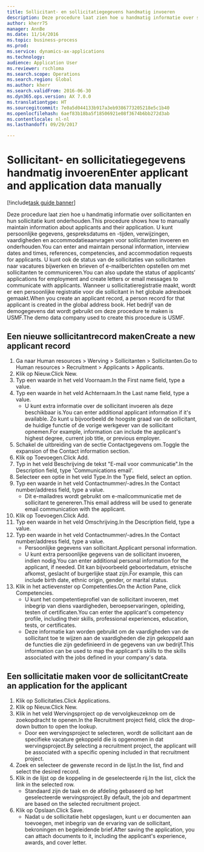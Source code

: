 ```yaml
--- 
title: Sollicitant- en sollicitatiegegevens handmatig invoeren
description: Deze procedure laat zien hoe u handmatig informatie over sollicitanten en hun sollicitatie kunt onderhouden.
author: kherr75
manager: AnnBe
ms.date: 11/14/2016
ms.topic: business-process
ms.prod: 
ms.service: dynamics-ax-applications
ms.technology: 
audience: Application User
ms.reviewer: rschloma
ms.search.scope: Operations
ms.search.region: Global
ms.author: kherr
ms.search.validFrom: 2016-06-30
ms.dyn365.ops.version: AX 7.0.0
ms.translationtype: HT
ms.sourcegitcommit: 7e0a5d044133b917a3eb9386773205218e5c1b40
ms.openlocfilehash: 6aef83b18ba5f18506921e08f3674b6bb272d3ab
ms.contentlocale: nl-nl
ms.lasthandoff: 09/29/2017

---
```

# <a name="enter-applicant-and-application-data-manually"></a><span data-ttu-id="689a9-103">Sollicitant- en sollicitatiegegevens handmatig invoeren</span><span class="sxs-lookup"><span data-stu-id="689a9-103">Enter applicant and application data manually</span></span>

[!include[task guide banner](../../includes/task-guide-banner.md)]

<span data-ttu-id="689a9-104">Deze procedure laat zien hoe u handmatig informatie over sollicitanten en hun sollicitatie kunt onderhouden.</span><span class="sxs-lookup"><span data-stu-id="689a9-104">This procedure shows how to manually maintain information about applicants and their application.</span></span>   <span data-ttu-id="689a9-105">U kunt persoonlijke gegevens, gespreksdatums en -tijden, verwijzingen, vaardigheden en accommodatieaanvragen voor sollicitanten invoeren en onderhouden.</span><span class="sxs-lookup"><span data-stu-id="689a9-105">You can enter and maintain personal information, interview dates and times, references, competencies, and accommodation requests for applicants.</span></span> <span data-ttu-id="689a9-106">U kunt ook de status van de sollicitaties van sollicitanten naar vacatures bijwerken en brieven of e-mailberichten opstellen om met sollicitanten te communiceren.</span><span class="sxs-lookup"><span data-stu-id="689a9-106">You can also update the status of applicants’ applications for employment and create letters or email messages to communicate with applicants.</span></span> <span data-ttu-id="689a9-107">Wanneer u sollicitatieregistratie maakt, wordt er een persoonlijke registratie voor die sollicitant in het globale adresboek gemaakt.</span><span class="sxs-lookup"><span data-stu-id="689a9-107">When you create an applicant record, a person record for that applicant is created in the global address book.</span></span>       <span data-ttu-id="689a9-108">Het bedrijf van de demogegevens dat wordt gebruikt om deze procedure te maken is USMF.</span><span class="sxs-lookup"><span data-stu-id="689a9-108">The demo data company used to create this procedure is USMF.</span></span>


## <a name="create-a-new-applicant-record"></a><span data-ttu-id="689a9-109">Een nieuwe sollicitantrecord maken</span><span class="sxs-lookup"><span data-stu-id="689a9-109">Create a new applicant record</span></span>
1. <span data-ttu-id="689a9-110">Ga naar Human resources > Werving > Sollicitanten > Sollicitanten.</span><span class="sxs-lookup"><span data-stu-id="689a9-110">Go to Human resources > Recruitment > Applicants > Applicants.</span></span>
2. <span data-ttu-id="689a9-111">Klik op Nieuw.</span><span class="sxs-lookup"><span data-stu-id="689a9-111">Click New.</span></span>
3. <span data-ttu-id="689a9-112">Typ een waarde in het veld Voornaam.</span><span class="sxs-lookup"><span data-stu-id="689a9-112">In the First name field, type a value.</span></span>
4. <span data-ttu-id="689a9-113">Typ een waarde in het veld Achternaam.</span><span class="sxs-lookup"><span data-stu-id="689a9-113">In the Last name field, type a value.</span></span>
    * <span data-ttu-id="689a9-114">U kunt extra informatie over de sollicitant invoeren als deze beschikbaar is.</span><span class="sxs-lookup"><span data-stu-id="689a9-114">You can enter additional applicant information if it's available.</span></span> <span data-ttu-id="689a9-115">Zo kunt u bijvoorbeeld de hoogste graad van de sollicitant, de huidige functie of de vorige werkgever van de sollicitant opnemen.</span><span class="sxs-lookup"><span data-stu-id="689a9-115">For example, information can include the applicant's highest degree, current job title, or previous employer.</span></span>  
5. <span data-ttu-id="689a9-116">Schakel de uitbreiding van de sectie Contactgegevens om.</span><span class="sxs-lookup"><span data-stu-id="689a9-116">Toggle the expansion of the Contact information section.</span></span>
6. <span data-ttu-id="689a9-117">Klik op Toevoegen.</span><span class="sxs-lookup"><span data-stu-id="689a9-117">Click Add.</span></span>
7. <span data-ttu-id="689a9-118">Typ in het veld Beschrijving de tekst "E-mail voor communicatie".</span><span class="sxs-lookup"><span data-stu-id="689a9-118">In the Description field, type 'Communications email'.</span></span>
8. <span data-ttu-id="689a9-119">Selecteer een optie in het veld Type.</span><span class="sxs-lookup"><span data-stu-id="689a9-119">In the Type field, select an option.</span></span>
9. <span data-ttu-id="689a9-120">Typ een waarde in het veld Contactnummer/-adres.</span><span class="sxs-lookup"><span data-stu-id="689a9-120">In the Contact number/address field, type a value.</span></span>
    * <span data-ttu-id="689a9-121">Dit e-mailadres wordt gebruikt om e-mailcommunicatie met de sollicitant te genereren.</span><span class="sxs-lookup"><span data-stu-id="689a9-121">This email address will be used to generate email communication with the applicant.</span></span>  
10. <span data-ttu-id="689a9-122">Klik op Toevoegen.</span><span class="sxs-lookup"><span data-stu-id="689a9-122">Click Add.</span></span>
11. <span data-ttu-id="689a9-123">Typ een waarde in het veld Omschrijving.</span><span class="sxs-lookup"><span data-stu-id="689a9-123">In the Description field, type a value.</span></span>
12. <span data-ttu-id="689a9-124">Typ een waarde in het veld Contactnummer/-adres.</span><span class="sxs-lookup"><span data-stu-id="689a9-124">In the Contact number/address field, type a value.</span></span>
    * <span data-ttu-id="689a9-125">Persoonlijke gegevens van sollicitant.</span><span class="sxs-lookup"><span data-stu-id="689a9-125">Applicant personal information.</span></span>  
    * <span data-ttu-id="689a9-126">U kunt extra persoonlijke gegevens van de sollicitant invoeren, indien nodig.</span><span class="sxs-lookup"><span data-stu-id="689a9-126">You can enter additional personal information for the applicant, if needed.</span></span> <span data-ttu-id="689a9-127">Dit kan bijvoorbeeld geboortedatum, etnische afkomst, geslacht of burgerlijke staat zijn.</span><span class="sxs-lookup"><span data-stu-id="689a9-127">For example, this can include birth date, ethnic origin, gender, or marital status.</span></span>  
13. <span data-ttu-id="689a9-128">Klik in het actievenster op Competenties.</span><span class="sxs-lookup"><span data-stu-id="689a9-128">On the Action Pane, click Competencies.</span></span>
    * <span data-ttu-id="689a9-129">U kunt het competentieprofiel van de sollicitant invoeren, met inbegrip van diens vaardigheden, beroepservaringen, opleiding, testen of certificaten.</span><span class="sxs-lookup"><span data-stu-id="689a9-129">You can enter the applicant's competency profile, including their skills, professional experiences, education, tests, or certificates.</span></span>  
    * <span data-ttu-id="689a9-130">Deze informatie kan worden gebruikt om de vaardigheden van de sollicitant toe te wijzen aan de vaardigheden die zijn gekoppeld aan de functies die zijn gedefinieerd in de gegevens van uw bedrijf.</span><span class="sxs-lookup"><span data-stu-id="689a9-130">This information can be used to map the applicant's skills to the skills associated with the jobs defined in your company's data.</span></span>   

## <a name="create-an-application-for-the-applicant"></a><span data-ttu-id="689a9-131">Een sollicitatie maken voor de sollicitant</span><span class="sxs-lookup"><span data-stu-id="689a9-131">Create an application for the applicant</span></span>
1. <span data-ttu-id="689a9-132">Klik op Sollicitaties.</span><span class="sxs-lookup"><span data-stu-id="689a9-132">Click Applications.</span></span>
2. <span data-ttu-id="689a9-133">Klik op Nieuw.</span><span class="sxs-lookup"><span data-stu-id="689a9-133">Click New.</span></span>
3. <span data-ttu-id="689a9-134">Klik in het veld Wervingsproject op de vervolgkeuzeknop om de zoekopdracht te openen.</span><span class="sxs-lookup"><span data-stu-id="689a9-134">In the Recruitment project field, click the drop-down button to open the lookup.</span></span>
    * <span data-ttu-id="689a9-135">Door een wervingsproject te selecteren, wordt de sollicitant aan de specifieke vacature gekoppeld die is opgenomen in dat wervingsproject.</span><span class="sxs-lookup"><span data-stu-id="689a9-135">By selecting a recruitment project, the applicant will be associated with a specific opening included in that recruitment project.</span></span>  
4. <span data-ttu-id="689a9-136">Zoek en selecteer de gewenste record in de lijst.</span><span class="sxs-lookup"><span data-stu-id="689a9-136">In the list, find and select the desired record.</span></span>
5. <span data-ttu-id="689a9-137">Klik in de lijst op de koppeling in de geselecteerde rij.</span><span class="sxs-lookup"><span data-stu-id="689a9-137">In the list, click the link in the selected row.</span></span>
    * <span data-ttu-id="689a9-138">Standaard zijn de taak en de afdeling gebaseerd op het geselecteerde wervingsproject.</span><span class="sxs-lookup"><span data-stu-id="689a9-138">By default, the job and department are based on the selected recruitment project.</span></span>  
6. <span data-ttu-id="689a9-139">Klik op Opslaan.</span><span class="sxs-lookup"><span data-stu-id="689a9-139">Click Save.</span></span>
    * <span data-ttu-id="689a9-140">Nadat u de sollicitatie hebt opgeslagen, kunt u er documenten aan toevoegen, met inbegrip van de ervaring van de sollicitant, bekroningen en begeleidende brief.</span><span class="sxs-lookup"><span data-stu-id="689a9-140">After saving the application, you can attach documents to it, including the applicant's experience, awards, and cover letter.</span></span>  



